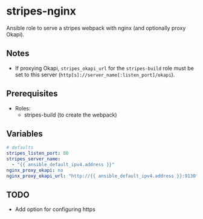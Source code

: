 # stripes-nginx

Ansible role to serve a stripes webpack with nginx (and optionally proxy Okapi).

## Notes

* If proxying Okapi, `stripes_okapi_url` for the `stripes-build` role must be set to this server (`http[s]://server_name[:listen_port]/okapi`).

## Prerequisites

* Roles:
  * stripes-build (to create the webpack)

## Variables

```yaml
# defaults
stripes_listen_port: 80
stripes_server_name:
  - "{{ ansible_default_ipv4.address }}"
nginx_proxy_okapi: no
nginx_proxy_okapi_url: "http://{{ ansible_default_ipv4.address }}:9130"
```

## TODO

* Add option for configuring https

